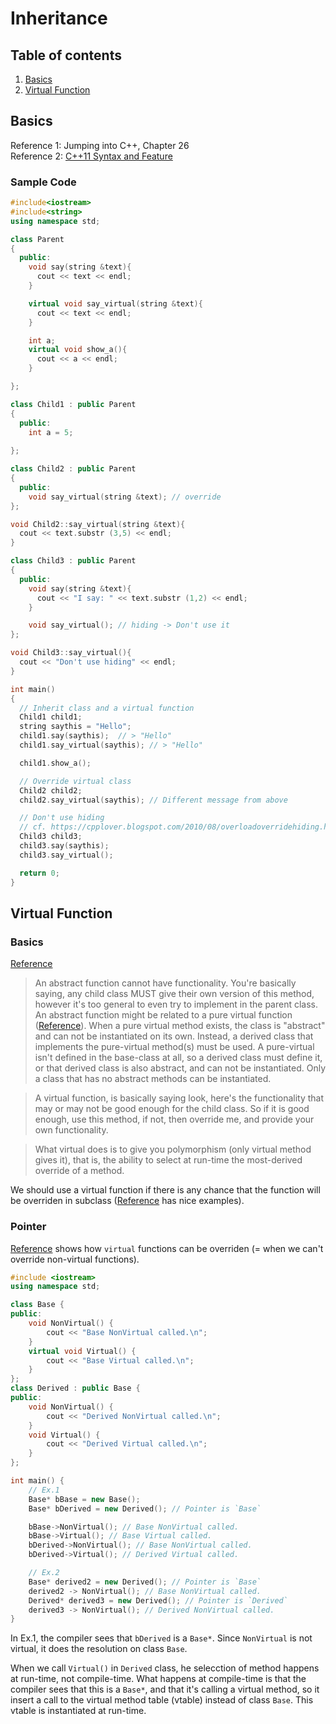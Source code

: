 # Inheritance

## Table of contents
1. [Basics](#basics)
2. [Virtual Function](#virtual-function)

## Basics
Reference 1: Jumping into C++, Chapter 26  
Reference 2: [C++11 Syntax and Feature](http://ezoeryou.github.io/cpp-book/C++11-Syntax-and-Feature.xhtml#class.virtual)

### Sample Code
```cpp
#include<iostream>
#include<string>
using namespace std;

class Parent
{
  public:
    void say(string &text){
      cout << text << endl;
    }

    virtual void say_virtual(string &text){
      cout << text << endl;
    }

    int a;
    virtual void show_a(){
      cout << a << endl;
    }

};

class Child1 : public Parent
{
  public:
    int a = 5;
  
};

class Child2 : public Parent
{
  public:
    void say_virtual(string &text); // override
};

void Child2::say_virtual(string &text){
  cout << text.substr (3,5) << endl;
}

class Child3 : public Parent
{
  public:
    void say(string &text){
      cout << "I say: " << text.substr (1,2) << endl;
    }

    void say_virtual(); // hiding -> Don't use it
};

void Child3::say_virtual(){
  cout << "Don't use hiding" << endl;
}

int main()
{
  // Inherit class and a virtual function
  Child1 child1;
  string saythis = "Hello";
  child1.say(saythis);  // > "Hello"
  child1.say_virtual(saythis); // > "Hello"

  child1.show_a();

  // Override virtual class
  Child2 child2;
  child2.say_virtual(saythis); // Different message from above

  // Don't use hiding
  // cf. https://cpplover.blogspot.com/2010/08/overloadoverridehiding.html
  Child3 child3;
  child3.say(saythis);
  child3.say_virtual();

  return 0;
}
```

## Virtual Function

### Basics
[Reference](https://stackoverflow.com/a/391492/4357279)

> An abstract function cannot have functionality. You're basically saying, any child class MUST give their own version of this method, however it's too general to even try to implement in the parent class.
An abstract function might be related to a pure virtual function ([Reference](https://stackoverflow.com/a/1306837/4357279)). 
> When a pure virtual method exists, the class is "abstract" and can not be instantiated on its own. Instead, a derived class that implements the pure-virtual method(s) must be used. A pure-virtual isn't defined in the base-class at all, so a derived class must define it, or that derived class is also abstract, and can not be instantiated. Only a class that has no abstract methods can be instantiated.

> A virtual function, is basically saying look, here's the functionality that may or may not be good enough for the child class. So if it is good enough, use this method, if not, then override me, and provide your own functionality.

> What virtual does is to give you polymorphism (only virtual method gives it), that is, the ability to select at run-time the most-derived override of a method.

We should use a virtual function if there is any chance that the function will be overriden in subclass ([Reference](https://stackoverflow.com/q/2391679/4357279) has nice examples).

### Pointer
[Reference](https://stackoverflow.com/a/1307867/4357279) shows how `virtual` functions can be overriden (= when we can't override non-virtual functions).

```cpp
#include <iostream>
using namespace std;

class Base {
public:
    void NonVirtual() {
        cout << "Base NonVirtual called.\n";
    }
    virtual void Virtual() {
        cout << "Base Virtual called.\n";
    }
};
class Derived : public Base {
public:
    void NonVirtual() {
        cout << "Derived NonVirtual called.\n";
    }
    void Virtual() {
        cout << "Derived Virtual called.\n";
    }
};

int main() {
    // Ex.1
    Base* bBase = new Base();
    Base* bDerived = new Derived(); // Pointer is `Base`

    bBase->NonVirtual(); // Base NonVirtual called.
    bBase->Virtual(); // Base Virtual called.
    bDerived->NonVirtual(); // Base NonVirtual called.
    bDerived->Virtual(); // Derived Virtual called.

    // Ex.2
    Base* derived2 = new Derived(); // Pointer is `Base`
    derived2 -> NonVirtual(); // Base NonVirtual called.
    Derived* derived3 = new Derived(); // Pointer is `Derived`
    derived3 -> NonVirtual(); // Derived NonVirtual called.
}
```

In Ex.1, the compiler sees that `bDerived` is a `Base*`. Since `NonVirtual` is not virtual, it does the resolution on class `Base`.

When we call `Virtual()` in `Derived` class, he selecction of method happens at run-time, not compile-time. What happens at compile-time is that the compiler sees that this is a `Base*`, and that it's calling a virtual method, so it insert a call to the virtual method table (vtable) instead of class `Base`. This vtable is instantiated at run-time.

